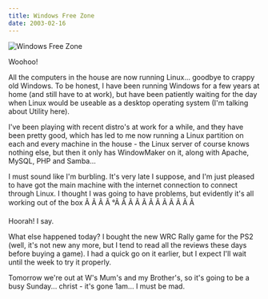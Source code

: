 ```yaml
---
title: Windows Free Zone
date: 2003-02-16
---
```


![Windows Free Zone](https://source.unsplash.com/vP3pnOoCiYE/1600x900)

Woohoo!

All the computers in the house are now running Linux... goodbye to crappy old Windows. To be honest, I have been running Windows for a few years at home (and still have to at work), but have been patiently waiting for the day when Linux would be useable as a desktop operating system (I'm talking about Utility here).

I've been playing with recent distro's at work for a while, and they have been pretty good, which has led to me now running a Linux partition on each and every machine in the house - the Linux server of course knows nothing else, but then it only has WindowMaker on it, along with Apache, MySQL, PHP and Samba...

I must sound like I'm burbling. It's very late I suppose, and I'm just pleased to have got the main machine with the internet connection to connect through Linux. I thought I was going to have problems, but evidently it's all working out of the box Ã Ã Ã Ã °Ã Ã Ã Ã Ã Ã Ã Ã Ã Ã Ã Ã 

Hoorah! I say.

What else happened today? I bought the new WRC Rally game for the PS2 (well, it's not new any more, but I tend to read all the reviews these days before buying a game). I had a quick go on it earlier, but I expect I'll wait until the week to try it properly.

Tomorrow we're out at W's Mum's and my Brother's, so it's going to be a busy Sunday... christ - it's gone 1am... I must be mad.